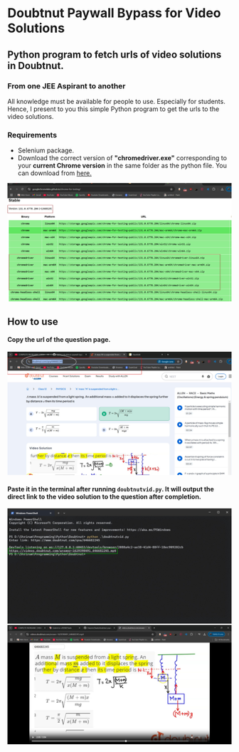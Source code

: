 
# Doubtnut Paywall Bypass for Video Solutions
## Python program to fetch urls of video solutions in Doubtnut.
### From one JEE Aspirant to another

All knowledge must be available for people to use. Especially for students. 
Hence, I present to you this simple Python program to get the urls to the video solutions.

### Requirements
* Selenium package.
* Download the correct version of <b>"chromedriver.exe"</b> corresponding to your <b>current Chrome version</b> in the same folder as the python file. You can download from [here.](https://googlechromelabs.github.io/chrome-for-testing/)

![downloading chromedriver.exe](https://github.com/EmperorShade/doubtnut-paywall-bypass/blob/main/misc/chromedriver%20download.png?)

## How to use
#### Copy the url of the question page.

![how to select url](https://raw.githubusercontent.com/EmperorShade/doubtnut-paywall-bypass/refs/heads/main/misc/choosing%20url.png)

#### Paste it in the terminal after running ```doubtnutvid.py```. It will output the direct link to the video solution to the question after completion.
 ![terminal output](https://github.com/EmperorShade/doubtnut-paywall-bypass/blob/main/misc/terminal%20output.png)
 ![final output](https://github.com/EmperorShade/doubtnut-paywall-bypass/blob/main/misc/final%20vid.png)
 
